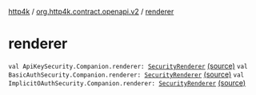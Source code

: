 [http4k](../index.md) / [org.http4k.contract.openapi.v2](index.md) / [renderer](./renderer.md)

# renderer

`val ApiKeySecurity.Companion.renderer: `[`SecurityRenderer`](../org.http4k.contract.openapi/-security-renderer/index.md) [(source)](https://github.com/http4k/http4k/blob/master/http4k-contract/src/main/kotlin/org/http4k/contract/openapi/v2/OpenApi2SecurityRenderer.kt#L16)
`val BasicAuthSecurity.Companion.renderer: `[`SecurityRenderer`](../org.http4k.contract.openapi/-security-renderer/index.md) [(source)](https://github.com/http4k/http4k/blob/master/http4k-contract/src/main/kotlin/org/http4k/contract/openapi/v2/OpenApi2SecurityRenderer.kt#L31)
`val ImplicitOAuthSecurity.Companion.renderer: `[`SecurityRenderer`](../org.http4k.contract.openapi/-security-renderer/index.md) [(source)](https://github.com/http4k/http4k/blob/master/http4k-contract/src/main/kotlin/org/http4k/contract/openapi/v2/OpenApi2SecurityRenderer.kt#L44)
